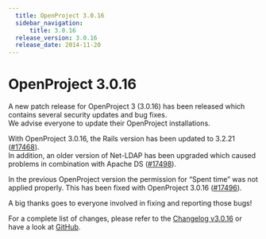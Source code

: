```yaml
---
  title: OpenProject 3.0.16
  sidebar_navigation:
      title: 3.0.16
  release_version: 3.0.16
  release_date: 2014-11-20
---
```


# OpenProject 3.0.16

A new patch release for OpenProject 3 (3.0.16) has been released which
contains several security updates and bug fixes.  
We advise everyone to update their OpenProject installations.

With OpenProject 3.0.16, the Rails version has been updated to 3.2.21
([#17468](https://community.openproject.org/work_packages/17468 "Updating Rails to 3.2.21 (closed)")).  
In addition, an older version of Net-LDAP has been upgraded which caused
problems in combination with Apache DS
([#17498](https://community.openproject.org/work_packages/17498 "Upgrade version of \"Net-LDAP\" (fixes problems with Apache DS) (closed)")).

In the previous OpenProject version the permission for “Spent time” was
not applied properly. This has been fixed with OpenProject 3.0.16
([#17496](https://community.openproject.org/work_packages/17496 "Permission for 'spent time' not applied on legacy WP view and list of time entries (closed)")).

A big thanks goes to everyone involved in fixing and reporting those
bugs!

For a complete list of changes, please refer to the 
[Changelog v3.0.16](https://community.openproject.org/versions/544) 
or have a look at 
[GitHub](https://github.com/opf/openproject/tree/v3.0.16).


